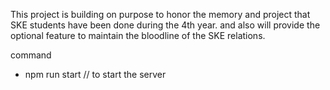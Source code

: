 This project is building on purpose to honor the memory and project that SKE students have been done during the 4th year. and also will provide the optional feature to maintain the bloodline of the SKE relations.


command
- npm run start // to start the server